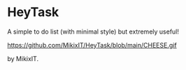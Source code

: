 # HeyTask
A simple to do list (with minimal style) but extremely useful!

https://github.com/MikixIT/HeyTask/blob/main/CHEESE.gif

by MikixIT.
